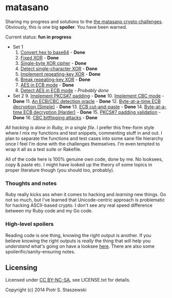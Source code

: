 # matasano

Sharing my progress and solutions to the [the matasano crypto challenges](http://cryptopals.com/). Obviously, this is one big **spoiler**. You have been warned.

Current status: **fun in progress**

- Set 1
  1. [Convert hex to base64](http://cryptopals.com/sets/1/challenges/1) - **Done**
  2. [Fixed XOR](http://cryptopals.com/sets/1/challenges/2) - **Done**
  3. [Single-byte XOR cipher](http://cryptopals.com/sets/1/challenges/3) - **Done**
  4. [Detect single-character XOR](http://cryptopals.com/sets/1/challenges/4) - **Done**
  5. [Implement repeating-key XOR](http://cryptopals.com/sets/1/challenges/5) - **Done**
  6. [Break repeating-key XOR](http://cryptopals.com/sets/1/challenges/6) - **Done**
  7. [AES in ECB mode](http://cryptopals.com/sets/1/challenges/7) - **Done**
  8. [Detect AES in ECB mode](http://cryptopals.com/sets/1/challenges/8) - *Probably done*
- Set 2
  9. [Implement PKCS#7 padding](http://cryptopals.com/sets/2/challenges/9) - **Done**
  10. [Implement CBC mode](http://cryptopals.com/sets/2/challenges/10) - **Done**
  11. [An ECB/CBC detection oracle](http://cryptopals.com/sets/2/challenges/11) - **Done**
  12. [Byte-at-a-time ECB decryption (Simple)](http://cryptopals.com/sets/2/challenges/12) - **Done**
  13. [ECB cut-and-paste](http://cryptopals.com/sets/2/challenges/13) - **Done**
  14. [Byte-at-a-time ECB decryption (Harder)](http://cryptopals.com/sets/2/challenges/14) - **Done**
  15. [PKCS#7 padding validation](http://cryptopals.com/sets/2/challenges/15) - **Done**
  16. [CBC bitflipping attacks](http://cryptopals.com/sets/2/challenges/16) - **Done**

*All hacking is done in Ruby, in a single file*. I prefer this free-form style where I mix my functions and test snippets, commenting stuff in and out. I plan to separate the functions and test cases into some sane file hierarchy once I feel I'm done with the challenges themselves. I'm even tempted to wrap it all as a test suite or Rakefile.

All of the code here is 100% genuine own code, done by me. No looksees, copy & paste etc. I might have looked up the theory of some topics in proper literature though (you should too, probably).

### Thoughts and notes

Ruby really kicks ass when it comes to hacking and *learning* new things. Go not so much, but I've learned that Unicode-centric approach is problematic for hacking ASCII-based crypto. I don't see any real speed difference between my Ruby code and my Go code.

### High-level spoilers

Reading code is one thing, knowing the right output is another. If you believe knowing the right outputs is *really* the thing that will help you *understand* what's going on have a looksee [here](https://github.com/drbig/matasano/blob/master/SPOILERS.txt). There are also some spoilerific/sanity-ensuring notes.

## Licensing

Licensed under [CC BY-NC-SA](http://creativecommons.org/licenses/by-nc-sa/4.0/), see LICENSE.txt for details.

Copyright (c) 2014 Piotr S. Staszewski
